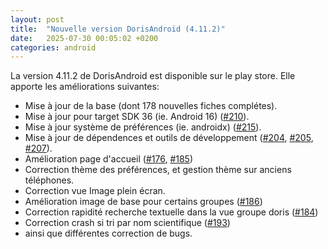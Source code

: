 ```yaml
---
layout: post
title:  "Nouvelle version DorisAndroid (4.11.2)"
date:   2025-07-30 00:05:02 +0200
categories: android
---
```

La version 4.11.2 de DorisAndroid est disponible sur le play store. 
Elle apporte les améliorations suivantes:

- Mise à jour de la base (dont 178 nouvelles fiches complétes).<br />
- Mise à jour pour target SDK 36 (ie. Android 16) (<a href="https://github.com/doris-ffessm/doris-android/issues/210">#210</a>).<br />
- Mise à jour système de préférences (ie. androidx) (<a href="https://github.com/doris-ffessm/doris-android/issues/215">#215</a>).<br />
- Mise à jour de dépendences et outils de développement (<a href="https://github.com/doris-ffessm/doris-android/issues/204">#204</a>,
    <a href="https://github.com/doris-ffessm/doris-android/issues/205">#205</a>, <a href="https://github.com/doris-ffessm/doris-android/issues/207">#207</a>).<br />
- Amélioration page d'accueil (<a href="https://github.com/doris-ffessm/doris-android/issues/176">#176</a>, <a href="https://github.com/doris-ffessm/doris-android/issues/185">#185</a>)<br/>    
- Correction thème des préférences, et gestion thème sur anciens téléphones. <br/>
- Correction vue Image plein écran. <br/>
- Amélioration image de base pour certains groupes (<a href="https://github.com/doris-ffessm/doris-android/issues/186">#186</a>)<br/>
- Correction rapidité recherche textuelle dans la vue groupe doris (<a href="https://github.com/doris-ffessm/doris-android/issues/184">#184</a>)<br/>
- Correction crash si tri par nom scientifique (<a href="https://github.com/doris-ffessm/doris-android/issues/193">#193</a>)</a>
- ainsi que différentes correction de bugs.

